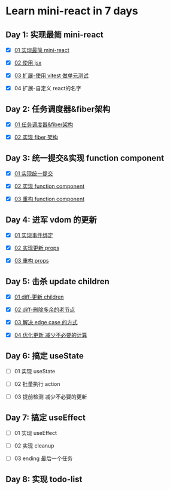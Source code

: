 # Learn mini-react in 7 days

## Day 1: 实现最简 mini-react

- [x] [01 实现最简 mini-react](https://github.com/LeeeChenn/mini-react/tree/main/VO1)

- [x] [02 使用 jsx](https://github.com/LeeeChenn/mini-react/tree/main/VO2/vite-runner)

- [x] [03 扩展-使用 vitest 做单元测试](https://github.com/LeeeChenn/mini-react/tree/main/VO1.1)

- [x] 04 扩展-自定义 react的名字

## Day 2: 任务调度器&fiber架构

- [x] [01 任务调度器&fiber架构](https://github.com/LeeeChenn/mini-react/tree/main/VO3)

- [x] [02 实现 fiber 架构](https://github.com/LeeeChenn/mini-react/tree/main/VO3)

## Day 3: 统一提交&实现 function component 

- [x] [01 实现统一提交](https://github.com/LeeeChenn/mini-react/tree/main/VO4)
  
- [x] [02 实现 function component](https://github.com/LeeeChenn/mini-react/tree/main/VO5)

- [x] [03 重构 function component](https://github.com/LeeeChenn/mini-react/tree/main/VO6)

## Day 4: 进军 vdom 的更新

- [x] [01 实现事件绑定](https://github.com/LeeeChenn/mini-react/tree/main/VO7)

- [x] [02 实现更新 props](https://github.com/LeeeChenn/mini-react/tree/main/VO8)

- [x] [03 重构 props](https://github.com/LeeeChenn/mini-react/tree/main/VO8)

## Day 5: 击杀 update children

- [x] [01 diff-更新 children](https://github.com/LeeeChenn/mini-react/tree/main/VO9)

- [x] [02 diff-删除多余的老节点](https://github.com/LeeeChenn/mini-react/tree/main/VO10)

- [x] [03 解决 edge case 的方式](https://github.com/LeeeChenn/mini-react/tree/main/VO11)

- [x] [04 优化更新 减少不必要的计算](https://github.com/LeeeChenn/mini-react/tree/main/VO12)

## Day 6: 搞定 useState

- [ ] 01 实现 useState

- [ ] 02 批量执行 action

- [ ] 03 提前检测 减少不必要的更新

## Day 7: 搞定 useEffect

- [ ] 01 实现 useEffect

- [ ] 02 实现 cleanup

- [ ] 03 ending 最后一个任务

## Day 8: 实现 todo-list
